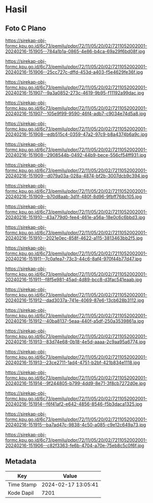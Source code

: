 # Hasil

## Foto C Plano

https://sirekap-obj-formc.kpu.go.id/6c73/pemilu/pdpr/72/11/05/20/02/7211052002001-20240216-151905--784a1b1a-0865-4e86-b4ca-69a29f6bd08f.jpg

https://sirekap-obj-formc.kpu.go.id/6c73/pemilu/pdpr/72/11/05/20/02/7211052002001-20240216-151906--25cc727c-dffd-453d-a403-f5e4629fe36f.jpg

https://sirekap-obj-formc.kpu.go.id/6c73/pemilu/pdpr/72/11/05/20/02/7211052002001-20240216-151907--9a3a0852-273c-4619-9b95-f11192a99dac.jpg

https://sirekap-obj-formc.kpu.go.id/6c73/pemilu/pdpr/72/11/05/20/02/7211052002001-20240216-151907--105e9f99-9590-46f4-adb7-c9034e74d5a8.jpg

https://sirekap-obj-formc.kpu.go.id/6c73/pemilu/pdpr/72/11/05/20/02/7211052002001-20240216-151908--edb515c4-0359-47a2-97c9-b8a4374b6a9c.jpg

https://sirekap-obj-formc.kpu.go.id/6c73/pemilu/pdpr/72/11/05/20/02/7211052002001-20240216-151908--2908544b-0492-44b9-bece-556cf54ff931.jpg

https://sirekap-obj-formc.kpu.go.id/6c73/pemilu/pdpr/72/11/05/20/02/7211052002001-20240216-151909--d079a03a-028a-4874-bf2b-3007dcb9c394.jpg

https://sirekap-obj-formc.kpu.go.id/6c73/pemilu/pdpr/72/11/05/20/02/7211052002001-20240216-151909--b70d8aab-3d1f-480f-8d96-9fbff768c105.jpg

https://sirekap-obj-formc.kpu.go.id/6c73/pemilu/pdpr/72/11/05/20/02/7211052002001-20240216-151910--43a779d0-fee4-461e-a56a-18e0c6c6bbd3.jpg

https://sirekap-obj-formc.kpu.go.id/6c73/pemilu/pdpr/72/11/05/20/02/7211052002001-20240216-151910--2021e0ec-858f-4622-a115-3813463bb2f5.jpg

https://sirekap-obj-formc.kpu.go.id/6c73/pemilu/pdpr/72/11/05/20/02/7211052002001-20240216-151911--7c0afea7-73c3-44c6-8af4-970f44b77d47.jpg

https://sirekap-obj-formc.kpu.go.id/6c73/pemilu/pdpr/72/11/05/20/02/7211052002001-20240216-151911--f8f5e981-45ad-4d89-bcc8-d3fac541eaab.jpg

https://sirekap-obj-formc.kpu.go.id/6c73/pemilu/pdpr/72/11/05/20/02/7211052002001-20240216-151912--dad3037a-741e-4069-87e6-13cb628b3112.jpg

https://sirekap-obj-formc.kpu.go.id/6c73/pemilu/pdpr/72/11/05/20/02/7211052002001-20240216-151912--40ba8137-5eaa-440f-a5df-250a3539861a.jpg

https://sirekap-obj-formc.kpu.go.id/6c73/pemilu/pdpr/72/11/05/20/02/7211052002001-20240216-151913--83d74e68-0b18-4e5d-aaaa-2c9aa95a6774.jpg

https://sirekap-obj-formc.kpu.go.id/6c73/pemilu/pdpr/72/11/05/20/02/7211052002001-20240216-151913--23ce2711-1ad4-4751-b2bf-421b834e1118.jpg

https://sirekap-obj-formc.kpu.go.id/6c73/pemilu/pdpr/72/11/05/20/02/7211052002001-20240216-151914--9f244805-b799-4dd9-8e71-3f8cb7272d0e.jpg

https://sirekap-obj-formc.kpu.go.id/6c73/pemilu/pdpr/72/11/05/20/02/7211052002001-20240216-151914--f6f41af2-e642-4856-8546-f5b3daca1325.jpg

https://sirekap-obj-formc.kpu.go.id/6c73/pemilu/pdpr/72/11/05/20/02/7211052002001-20240216-151915--ba7ad47c-9838-4c50-a085-c9e12c649a73.jpg

https://sirekap-obj-formc.kpu.go.id/6c73/pemilu/pdpr/72/11/05/20/02/7211052002001-20240216-151906--c82f3363-fe6b-4704-a70e-75eb8c5c0f6f.jpg


## Metadata

| Key        | Value               |
| ---------- | ------------------- |
| Time Stamp | 2024-02-17 13:05:41 |
| Kode Dapil | 7201                |




